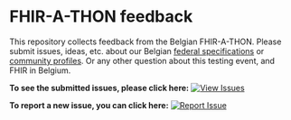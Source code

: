 # FHIR-A-THON feedback

This repository collects feedback from the Belgian FHIR-A-THON.
Please submit issues, ideas, etc. about our Belgian [federal specifications](https://ehealth.fgov.be/standards/fhir/) or [community profiles](https://hl7belgium.org/profiles/fhir/).
Or any other question about this testing event, and FHIR in Belgium.

  

**To see the submitted issues, please click here:**
[![View Issues](https://img.shields.io/badge/View%20issues-17cf97?style=for-the-badge)](https://github.com/hl7-be/FHIR-A-THON/issues)

   

**To report a new issue, you can click here:**  [![Report Issue](https://img.shields.io/badge/New%20issue-a39b02?style=for-the-badge)](https://github.com/hl7-be/FHIR-A-THON/issues/new?assignees=&labels=&projects=&template=issue.yml)

